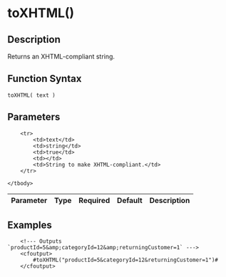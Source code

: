 # toXHTML()

## Description
Returns an XHTML-compliant string.

## Function Syntax
	toXHTML( text )


## Parameters
<table>
	<thead>
		<tr>
			<th>Parameter</th>
			<th>Type</th>
			<th>Required</th>
			<th>Default</th>
			<th>Description</th>
		</tr>
	</thead>
	<tbody>
		
		<tr>
			<td>text</td>
			<td>string</td>
			<td>true</td>
			<td></td>
			<td>String to make XHTML-compliant.</td>
		</tr>
		
	</tbody>
</table>


## Examples
	
		<!--- Outputs `productId=5&amp;categoryId=12&amp;returningCustomer=1` --->
		<cfoutput>
			#toXHTML("productId=5&categoryId=12&returningCustomer=1")#
		</cfoutput>
